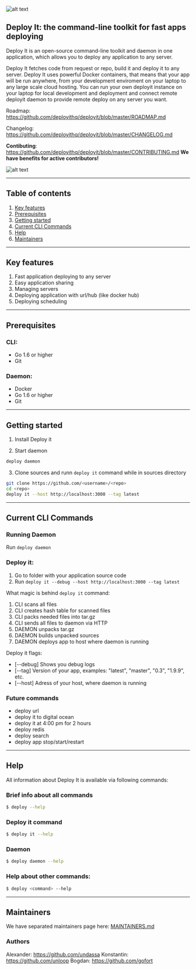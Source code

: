 ![alt text](https://deployit.co/images/deployit-logo.png "Logo")

## Deploy It: the command-line toolkit for fast apps deploying

Deploy It is an open-source command-line toolkit and daemon in one application, which allows you to deploy any application to any server.

Deploy It fetches code from request or repo, build it and deploy it to any server. 
Deploy It uses powerful Docker containers, that means that your app will be run anywhere, from your development enviroment on your laptop to any large scale cloud hosting. 
You can run your own deployit instance on your laptop for local development and deployment and connect remote deployit daemon to provide remote deploy on any server you want.

Roadmap: https://github.com/deployithq/deployit/blob/master/ROADMAP.md

Changelog: https://github.com/deployithq/deployit/blob/master/CHANGELOG.md

**Contibuting**: https://github.com/deployithq/deployit/blob/master/CONTRIBUTING.md
**We have benefits for active contributors!**

![alt text](https://deployit.co/images/cdn/intro-cli.png "Image")

___

## Table of contents

1. [Key features](#key_features)
2. [Prerequisites](#prerequisites)
3. [Getting started](#getting_started)
4. [Current CLI Commands](#current_cli_commands)
5. [Help](#help)
6. [Maintainers](#maintainers)

___

## <a name="key_features"></a>Key features
1. Fast application deploying to any server
2. Easy application sharing
3. Managing servers
4. Deploying application with url/hub (like docker hub)
5. Deploying scheduling

___

## <a name="prerequisites"></a>Prerequisites

### CLI:
- Go 1.6 or higher
- Git

### Daemon:
- Docker
- Go 1.6 or higher
- Git

___

## <a name="getting_started"></a>Getting started

1. Install Deploy it

2. Start daemon
```bash
deploy daemon
```

3. Clone sources and runn `deploy it` command while in sources directory
```bash
git clone https://github.com/<username>/<repo>
cd <repo>
deploy it --host http://localhost:3000 --tag latest
```

___

## <a name="current_cli_commands"></a>Current CLI Commands

### Running Daemon
Run `deploy daemon`

### Deploy it:

1. Go to folder with your application source code
2. Run `deploy it --debug --host http://localhost:3000 --tag latest`

What magic is behind `deploy it` command:

1. CLI scans all files
2. CLI creates hash table for scanned files
3. CLI packs needed files into tar.gz
4. CLI sends all files to daemon via HTTP
5. DAEMON unpacks tar.gz
6. DAEMON builds unpacked sources
7. DAEMON deploys app to host where daemon is running

Deploy it flags:
* [--debug] Shows you debug logs
* [--tag] Version of your app, examples: "latest", "master", "0.3", "1.9.9", etc.
* [--host] Adress of your host, where daemon is running

### Future commands

* deploy url
* deploy it to digital ocean
* deploy it at 4:00 pm for 2 hours
* deploy redis
* deploy search <service>
* deploy app stop/start/restart

___

## <a name="help"></a>Help

All information about Deploy It is available via following commands:

### Brief info about all commands
```bash
$ deploy --help
```

### Deploy it command
```bash
$ deploy it --help
```

### Daemon
```bash
$ deploy daemon --help
```

### Help about other commands:
```bash
$ deploy <command> --help
```

___

## <a name="maintainers"></a>Maintainers

We have separated maintainers page here: [MAINTAINERS.md](https://github.com/deployithq/deployit/blob/master/MAINTAINERS.md)

### Authors

Alexander: https://github.com/undassa
Konstantin: https://github.com/unloop
Bogdan: https://github.com/gofort